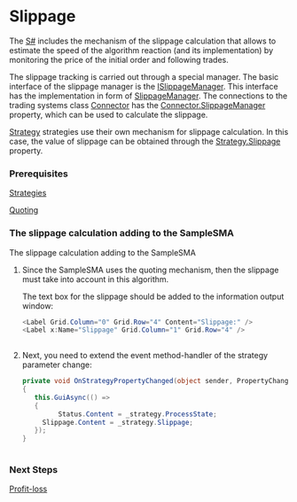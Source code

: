 # Slippage

The [S\#](StockSharpAbout.md) includes the mechanism of the slippage calculation that allows to estimate the speed of the algorithm reaction (and its implementation) by monitoring the price of the initial order and following trades.

The slippage tracking is carried out through a special manager. The basic interface of the slippage manager is the [ISlippageManager](xref:StockSharp.Algo.Slippage.ISlippageManager). This interface has the implementation in form of [SlippageManager](xref:StockSharp.Algo.Slippage.SlippageManager). The connections to the trading systems class [Connector](xref:StockSharp.Algo.Connector) has the [Connector.SlippageManager](xref:StockSharp.Algo.Connector.SlippageManager) property, which can be used to calculate the slippage. 

[Strategy](xref:StockSharp.Algo.Strategies.Strategy) strategies use their own mechanism for slippage calculation. In this case, the value of slippage can be obtained through the [Strategy.Slippage](xref:StockSharp.Algo.Strategies.Strategy.Slippage) property.

### Prerequisites

[Strategies](Strategy.md)

[Quoting](StrategyQuoting.md)

### The slippage calculation adding to the SampleSMA

The slippage calculation adding to the SampleSMA

1. Since the SampleSMA uses the quoting mechanism, then the slippage must take into account in this algorithm.

   The text box for the slippage should be added to the information output window:

   ```cs
   <Label Grid.Column="0" Grid.Row="4" Content="Slippage:" />
   <Label x:Name="Slippage" Grid.Column="1" Grid.Row="4" />
   						
   ```
2. Next, you need to extend the event method\-handler of the strategy parameter change:

   ```cs
   private void OnStrategyPropertyChanged(object sender, PropertyChangedEventArgs e)
   {
      this.GuiAsync(() =>
      {
         	Status.Content = _strategy.ProcessState;
       	Slippage.Content = _strategy.Slippage;
      });
   }
   						
   ```

### Next Steps

[Profit\-loss](PnL.md)
